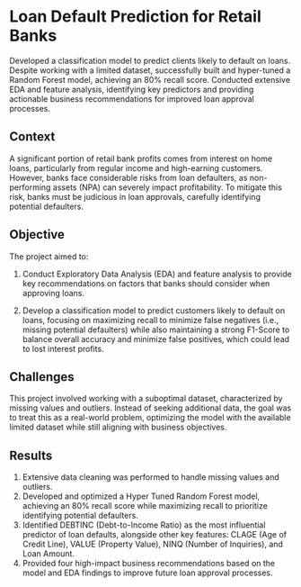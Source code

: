 
# Loan Default Prediction for Retail Banks
Developed a classification model to predict clients likely to default on loans. Despite working with a limited dataset, successfully built and hyper-tuned a Random Forest model, achieving an 80% recall score. Conducted extensive EDA and feature analysis, identifying key predictors and providing actionable business recommendations for improved loan approval processes.


## Context
A significant portion of retail bank profits comes from interest on home loans, particularly from regular income and high-earning customers. However, banks face considerable risks from loan defaulters, as non-performing assets (NPA) can severely impact profitability. To mitigate this risk, banks must be judicious in loan approvals, carefully identifying potential defaulters.
## Objective
The project aimed to:

1. Conduct Exploratory Data Analysis (EDA) and feature analysis to provide key recommendations on factors that banks should consider when approving loans.

2. Develop a classification model to predict customers likely to default on loans, focusing on maximizing recall to minimize false negatives (i.e., missing potential defaulters) while also maintaining a strong F1-Score to balance overall accuracy and minimize false positives, which could lead to lost interest profits.
## Challenges
This project involved working with a suboptimal dataset, characterized by missing values and outliers. Instead of seeking additional data, the goal was to treat this as a real-world problem, optimizing the model with the available limited dataset while still aligning with business objectives.
## Results
1. Extensive data cleaning was performed to handle missing values and outliers.
2. Developed and optimized a Hyper Tuned Random Forest model, achieving an 80% recall score while maximizing recall to prioritize identifying potential defaulters.
3. Identified DEBTINC (Debt-to-Income Ratio) as the most influential predictor of loan defaults, alongside other key features: CLAGE (Age of Credit Line), VALUE (Property Value), NINQ (Number of Inquiries), and Loan Amount.
4. Provided four high-impact business recommendations based on the model and EDA findings to improve future loan approval processes.